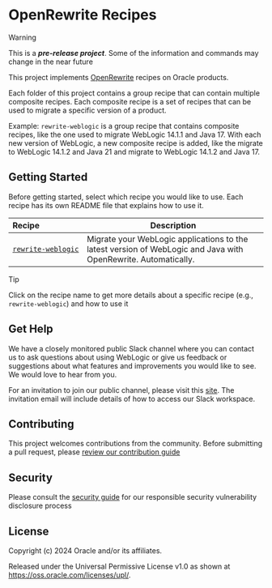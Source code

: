 # OpenRewrite Recipes

> [!WARNING]
> This is a ***pre-release project***. Some of the information and commands may change in the near future

This project implements [OpenRewrite](https://docs.openrewrite.org) recipes on Oracle products.

Each folder of this project contains a group recipe that can contain multiple composite recipes. Each composite recipe is a set of recipes that can be used to migrate a specific version of a product.

Example: `rewrite-weblogic` is a group recipe that contains composite recipes, like the one used to migrate WebLogic 14.1.1 and Java 17. With each new version of WebLogic, a new composite recipe is added, like the migrate to WebLogic 14.1.2 and Java 21 and migrate to WebLogic 14.1.2 and Java 17.

## Getting Started

Before getting started, select which recipe you would like to use. Each recipe has its own README file that explains how to use it.

| Recipe | Description |
| :--- | --- |
| <code><span style="white-space: nowrap;">[rewrite-weblogic](rewrite-weblogic/README.md)</span></code> | Migrate your WebLogic applications to the latest version of WebLogic and Java with OpenRewrite. Automatically. |

> [!TIP]
> Click on the recipe name to get more details about a specific recipe (e.g., `rewrite-weblogic`) and how to use it

## Get Help

We have a closely monitored public Slack channel where you can contact us to ask questions about using WebLogic or give us feedback or suggestions about what features and improvements you would like to see.
We would love to hear from you.

For an invitation to join our public channel, please visit this [site](https://weblogic-slack-inviter.herokuapp.com/). The invitation email will include details of how to access our Slack workspace.

## Contributing

This project welcomes contributions from the community. Before submitting a pull request, please [review our contribution guide](./CONTRIBUTING.md)

## Security

Please consult the [security guide](./SECURITY.md) for our responsible security vulnerability disclosure process

## License

Copyright (c) 2024 Oracle and/or its affiliates.

Released under the Universal Permissive License v1.0 as shown at
<https://oss.oracle.com/licenses/upl/>.
